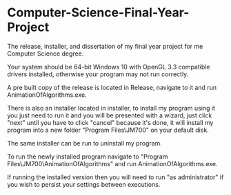 # Computer-Science-Final-Year-Project
The release, installer, and dissertation of my final year project for me Computer Science degree.

Your system should be 64-bit Windows 10 with OpenGL 3.3 compatible drivers installed,
otherwise your program may not run correctly.

A pre built copy of the release is located in Release, navigate to it and run AnimationOfAlgorithms.exe.

There is also an installer located in installer, to install my program using it you just need to run it
and you will be presented with a wizard, just click "next" until you have to click "cancel" because it's done, it will install
my program into a new folder "Program Files\JM700" on your default disk.

The same installer can be run to uninstall my program.

To run the newly installed program navigate to "Program Files\JM700\AnimationOfAlgorithms" and run AnimationOfAlgorithms.exe.

If running the installed version then you will need to run "as administrator" if you wish to persist your settings between executions.
